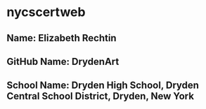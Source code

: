 # nycscertweb
## Name: Elizabeth Rechtin
## GitHub Name: DrydenArt
## School Name: Dryden High School, Dryden Central School District, Dryden, New York
